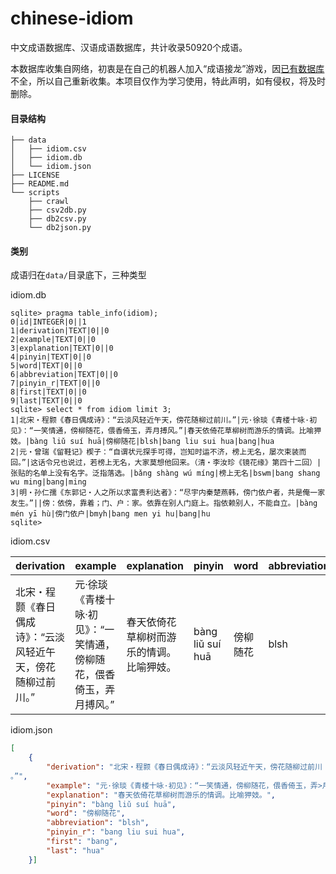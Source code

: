 # chinese-idiom
中文成语数据库、汉语成语数据库，共计收录50920个成语。

本数据库收集自网络，初衷是在自己的机器人加入“成语接龙”游戏，因[已有数据库](https://github.com/pwxcoo/chinese-xinhua)不全，所以自己重新收集。本项目仅作为学习使用，特此声明，如有侵权，将及时删除。

#### 目录结构

```shell
├── data
│   ├── idiom.csv
│   ├── idiom.db
│   └── idiom.json
├── LICENSE
├── README.md
└── scripts
    ├── crawl
    ├── csv2db.py
    ├── db2csv.py
    └── db2json.py
```

#### 类别

成语归在`data/`目录底下，三种类型

idiom.db

```shell
sqlite> pragma table_info(idiom);
0|id|INTEGER|0||1
1|derivation|TEXT|0||0
2|example|TEXT|0||0
3|explanation|TEXT|0||0
4|pinyin|TEXT|0||0
5|word|TEXT|0||0
6|abbreviation|TEXT|0||0
7|pinyin_r|TEXT|0||0
8|first|TEXT|0||0
9|last|TEXT|0||0
sqlite> select * from idiom limit 3;
1|北宋・程颢《春日偶成诗》：“云淡风轻近午天，傍花随柳过前川。”|元·徐琰《青楼十咏·初见》：“一笑情通，傍柳随花，偎香倚玉，弄月搏风。”|春天依倚花草柳树而游乐的情调。比喻狎妓。|bàng liǔ suí huā|傍柳随花|blsh|bang liu sui hua|bang|hua
2|元・曾瑞《留鞋记》楔子：“自谓状元探手可得，岂知时运不济，榜上无名，屡次束装而回。”|这话令兄也说过，若榜上无名，大家莫想他回来。（清・李汝珍《镜花缘》第四十二回）|张贴的名单上没有名字。泛指落选。|bǎng shàng wú míng|榜上无名|bswm|bang shang wu ming|bang|ming
3|明・孙仁孺《东郭记・人之所以求富贵利达者》：“尽宇内秦楚燕韩，傍门依户者，共是俺一家友生。”||傍：依傍，靠着；门、户：家。依靠在别人门庭上。指依赖别人，不能自立。|bàng mén yī hù|傍门依户|bmyh|bang men yi hu|bang|hu
sqlite> 
```

idiom.csv

| derivation                                                   | example                                                      | explanation                              | pinyin           | word     | abbreviation |
| ------------------------------------------------------------ | ------------------------------------------------------------ | ---------------------------------------- | ---------------- | -------- | ------------ |
| 北宋・程颢《春日偶成诗》：“云淡风轻近午天，傍花随柳过前川。” | 元·徐琰《青楼十咏·初见》：“一笑情通，傍柳随花，偎香倚玉，弄月搏风。” | 春天依倚花草柳树而游乐的情调。比喻狎妓。 | bàng liǔ suí huā | 傍柳随花 | blsh         |

idiom.json

```json
[
    {
        "derivation": "北宋・程颢《春日偶成诗》：“云淡风轻近午天，傍花随柳过前川
。”",
        "example": "元·徐琰《青楼十咏·初见》：“一笑情通，傍柳随花，偎香倚玉，弄>月搏风。”",
        "explanation": "春天依倚花草柳树而游乐的情调。比喻狎妓。",
        "pinyin": "bàng liǔ suí huā",
        "word": "傍柳随花",
        "abbreviation": "blsh",
        "pinyin_r": "bang liu sui hua",
        "first": "bang",
        "last": "hua"
    }]
```

